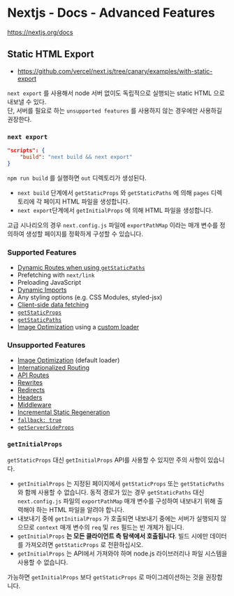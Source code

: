 # Nextjs - Docs - Advanced Features
https://nextjs.org/docs

## Static HTML Export
- https://github.com/vercel/next.js/tree/canary/examples/with-static-export

`next export` 를 사용해서 node 서버 없이도 독립적으로 실행되는 static HTML 으로 내보낼 수 있다.  
단, 서버를 필요로 하는 `unsupported features` 를 사용하지 않는 경우에만 사용하길 권장한다.

### `next export`
```json
"scripts": {
    "build": "next build && next export"
}
```

`npm run build` 를 실행하면 `out` 디렉토리가 생성된다.
- `next build` 단계에서 `getStaticProps` 와 `getStaticPaths` 에 의해 `pages` 디렉토리에 각 페이지 HTML 파일을 생성합니다.
- `next export`단계에서 `getInitialProps` 에 의해 HTML 파일을 생성합니다.

고급 시나리오의 경우 `next.config.js` 파일에 `exportPathMap` 이라는 매개 변수를 정의하여 생성할 페이지를 정확하게 구성할 수 있습니다.

### Supported Features
- [Dynamic Routes when using `getStaticPaths`](https://nextjs.org/docs/routing/dynamic-routes)
- Prefetching with `next/link`
- Preloading JavaScript
- [Dynamic Imports](https://nextjs.org/docs/advanced-features/dynamic-import)
- Any styling options (e.g. CSS Modules, styled-jsx)
- [Client-side data fetching](https://nextjs.org/docs/basic-features/data-fetching/client-side)
- [`getStaticProps`](https://nextjs.org/docs/basic-features/data-fetching/get-static-props)
- [`getStaticPaths`](https://nextjs.org/docs/basic-features/data-fetching/get-static-paths)
- [Image Optimization](https://nextjs.org/docs/basic-features/image-optimization) using a [custom loader](https://nextjs.org/docs/basic-features/image-optimization#loader)

### Unsupported Features
- [Image Optimization](https://nextjs.org/docs/basic-features/image-optimization) (default loader)
- [Internationalized Routing](https://nextjs.org/docs/advanced-features/i18n-routing)
- [API Routes](https://nextjs.org/docs/api-routes/introduction)
- [Rewrites](https://nextjs.org/docs/api-reference/next.config.js/rewrites)
- [Redirects](https://nextjs.org/docs/api-reference/next.config.js/redirects)
- [Headers](https://nextjs.org/docs/api-reference/next.config.js/headers)
- [Middleware](https://nextjs.org/docs/middleware)
- [Incremental Static Regeneration](https://nextjs.org/docs/basic-features/data-fetching/incremental-static-regeneration)
- [`fallback: true`](https://nextjs.org/docs/api-reference/data-fetching/get-static-paths#fallback-true)
- [`getServerSideProps`](https://nextjs.org/docs/basic-features/data-fetching/get-server-side-props)

### `getInitialProps`
`getStaticProps` 대신 `getInitialProps` API를 사용할 수 있지만 주의 사항이 있습니다.
- `getInitialProps` 는 지정된 페이지에서 `getStaticProps` 또는 `getStaticPaths` 와 함께 사용할 수 없습니다. 동적 경로가 있는 경우 `getStaticPaths` 대신 `next.config.js` 파일의 `exportPathMap` 매개 변수를 구성하여 내보내기 위해 출력해야 하는 HTML 파일을 알려야 합니다.
- 내보내기 중에 `getInitialProps` 가 호출되면 내보내기 중에는 서버가 실행되지 않으므로 `context` 매개 변수의 `req` 및 `res` 필드는 빈 개체가 됩니다.
- `getInitialProps` **는 모든 클라이언트 측 탐색에서 호출됩니다**. 빌드 시에만 데이터를 가져오려면 `getStaticProps` 로 전환하십시오.
- `getInitialProps` 는 API에서 가져와야 하며 node.js 라이브러리나 파일 시스템을 사용할 수 없습니다.

가능하면 `getInitialProps` 보다 `getStaticProps` 로 마이그레이션하는 것을 권장합니다.